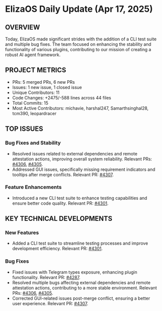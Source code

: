 # ElizaOS Daily Update (Apr 17, 2025)

## OVERVIEW 
Today, ElizaOS made significant strides with the addition of a CLI test suite and multiple bug fixes. The team focused on enhancing the stability and functionality of various plugins, contributing to our mission of creating a robust AI agent framework.

## PROJECT METRICS
- PRs: 5 merged PRs, 6 new PRs
- Issues: 1 new issue, 1 closed issue
- Unique Contributors: 11
- Code Changes: +2475/-588 lines across 44 files
- Total Commits: 15
- Most Active Contributors: michavie, harshal247, Samarthsinghal28, tcm390, leopardracer

## TOP ISSUES
### Bug Fixes and Stability
- Resolved issues related to external dependencies and remote attestation actions, improving overall system reliability. Relevant PRs: [#4306](https://github.com/elizaos/eliza/pull/4306), [#4305](https://github.com/elizaos/eliza/pull/4305).
- Addressed GUI issues, specifically missing requirement indicators and tooltips after merge conflicts. Relevant PR: [#4307](https://github.com/elizaos/eliza/pull/4307).

### Feature Enhancements
- Introduced a new CLI test suite to enhance testing capabilities and ensure better code quality. Relevant PR: [#4301](https://github.com/elizaos/eliza/pull/4301).

## KEY TECHNICAL DEVELOPMENTS
### New Features
- Added a CLI test suite to streamline testing processes and improve development efficiency. Relevant PR: [#4301](https://github.com/elizaos/eliza/pull/4301).

### Bug Fixes
- Fixed issues with Telegram types exposure, enhancing plugin functionality. Relevant PR: [#4287](https://github.com/elizaos/eliza/pull/4287).
- Resolved multiple bugs affecting external dependencies and remote attestation actions, contributing to a more stable environment. Relevant PRs: [#4306](https://github.com/elizaos/eliza/pull/4306), [#4305](https://github.com/elizaos/eliza/pull/4305).
- Corrected GUI-related issues post-merge conflict, ensuring a better user experience. Relevant PR: [#4307](https://github.com/elizaos/eliza/pull/4307).